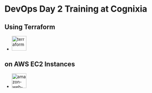 # DevOps Day 2 Training at Cognixia

## Using Terraform  
- <img width="48" height="48" src="https://img.icons8.com/color/48/terraform.png" alt="terraform"/>
## on AWS EC2 Instances 
- <img width="48" height="48" src="https://img.icons8.com/color/48/amazon-web-services.png" alt="amazon-web-services"/>


